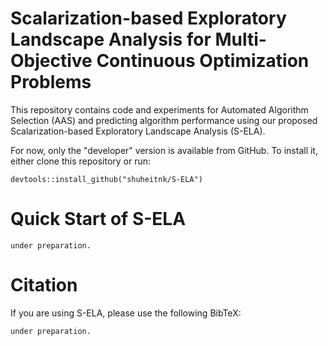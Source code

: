 # Scalarization-based Exploratory Landscape Analysis for Multi-Objective Continuous Optimization Problems

This repository contains code and experiments for Automated Algorithm Selection (AAS) and predicting algorithm performance using our proposed Scalarization-based Exploratory Landscape Analysis (S-ELA).

For now, only the "developer" version is available from GitHub. To install it, either clone this repository or run:

`devtools::install_github("shuheitnk/S-ELA")`

# Quick Start of S-ELA

`under preparation.`

# Citation

If you are using S-ELA, please use the following BibTeX:

`under preparation.`
